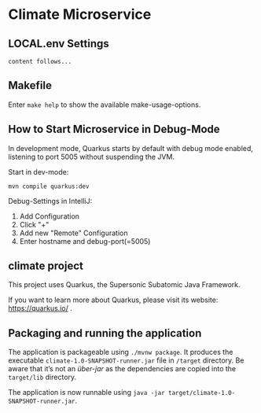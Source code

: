 # Climate Microservice

## LOCAL.env Settings

    content follows...

## Makefile

Enter ```make help``` to show the available make-usage-options.

## How to Start Microservice in Debug-Mode

In development mode, Quarkus starts by default with debug mode enabled, listening to port 5005 without suspending the JVM.

Start in dev-mode:
```
mvn compile quarkus:dev
```

Debug-Settings in IntelliJ:
   1. Add Configuration
   2. Click "+"
   3. Add new "Remote" Configuration
   4. Enter hostname and debug-port(=5005)


## climate project

This project uses Quarkus, the Supersonic Subatomic Java Framework.

If you want to learn more about Quarkus, please visit its website: https://quarkus.io/ .


## Packaging and running the application

The application is packageable using `./mvnw package`.
It produces the executable `climate-1.0-SNAPSHOT-runner.jar` file in `/target` directory.
Be aware that it’s not an _über-jar_ as the dependencies are copied into the `target/lib` directory.

The application is now runnable using `java -jar target/climate-1.0-SNAPSHOT-runner.jar`.
